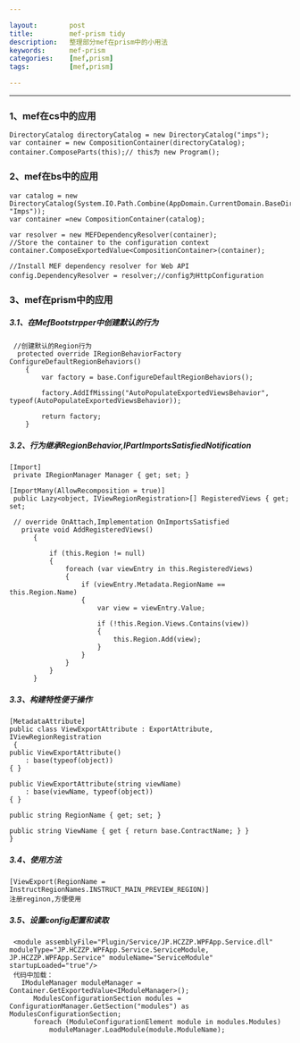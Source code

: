```yaml
---

layout:        post
title:         mef-prism tidy
description:   整理部分mef在prism中的小用法
keywords:      mef-prism
categories:    [mef,prism]
tags:          [mef,prism]

---
```


----------------------------

### 1、mef在cs中的应用
    DirectoryCatalog directoryCatalog = new DirectoryCatalog("imps");
    var container = new CompositionContainer(directoryCatalog);
    container.ComposeParts(this);// this为 new Program();

### 2、mef在bs中的应用
    var catalog = new DirectoryCatalog(System.IO.Path.Combine(AppDomain.CurrentDomain.BaseDirectory, "Imps"));
    var container =new CompositionContainer(catalog);

    var resolver = new MEFDependencyResolver(container);
    //Store the container to the configuration context
    container.ComposeExportedValue<CompositionContainer>(container);

    //Install MEF dependency resolver for Web API
    config.DependencyResolver = resolver;//config为HttpConfiguration


### 3、mef在prism中的应用

##### 3.1、在MefBootstrpper中创建默认的行为
     //创建默认的Region行为
      protected override IRegionBehaviorFactory ConfigureDefaultRegionBehaviors()
        {
            var factory = base.ConfigureDefaultRegionBehaviors();

            factory.AddIfMissing("AutoPopulateExportedViewsBehavior", typeof(AutoPopulateExportedViewsBehavior));

            return factory;
        }
##### 3.2、行为继承RegionBehavior,IPartImportsSatisfiedNotification
    [Import]
     private IRegionManager Manager { get; set; }

    [ImportMany(AllowRecomposition = true)]
     public Lazy<object, IViewRegionRegistration>[] RegisteredViews { get; set;

     // override OnAttach,Implementation OnImportsSatisfied
       private void AddRegisteredViews()
          {

              if (this.Region != null)
              {
                  foreach (var viewEntry in this.RegisteredViews)
                  {
                      if (viewEntry.Metadata.RegionName == this.Region.Name)
                      {
                          var view = viewEntry.Value;

                          if (!this.Region.Views.Contains(view))
                          {
                              this.Region.Add(view);
                          }
                      }
                  }
              }
          }

##### 3.3、构建特性便于操作
    [MetadataAttribute]
    public class ViewExportAttribute : ExportAttribute, IViewRegionRegistration
     {
    public ViewExportAttribute()
        : base(typeof(object))
    { }

    public ViewExportAttribute(string viewName)
        : base(viewName, typeof(object))
    { }

    public string RegionName { get; set; }

    public string ViewName { get { return base.ContractName; } }
    }


##### 3.4、使用方法
    [ViewExport(RegionName = InstructRegionNames.INSTRUCT_MAIN_PREVIEW_REGION)]
    注册reginon,方便使用

##### 3.5、设置config配置和读取
     <module assemblyFile="Plugin/Service/JP.HCZZP.WPFApp.Service.dll" moduleType="JP.HCZZP.WPFApp.Service.ServiceModule, JP.HCZZP.WPFApp.Service" moduleName="ServiceModule" startupLoaded="true"/>
     代码中加载：
       IModuleManager moduleManager = Container.GetExportedValue<IModuleManager>();
          ModulesConfigurationSection modules = ConfigurationManager.GetSection("modules") as ModulesConfigurationSection;
          foreach (ModuleConfigurationElement module in modules.Modules)
              moduleManager.LoadModule(module.ModuleName);
